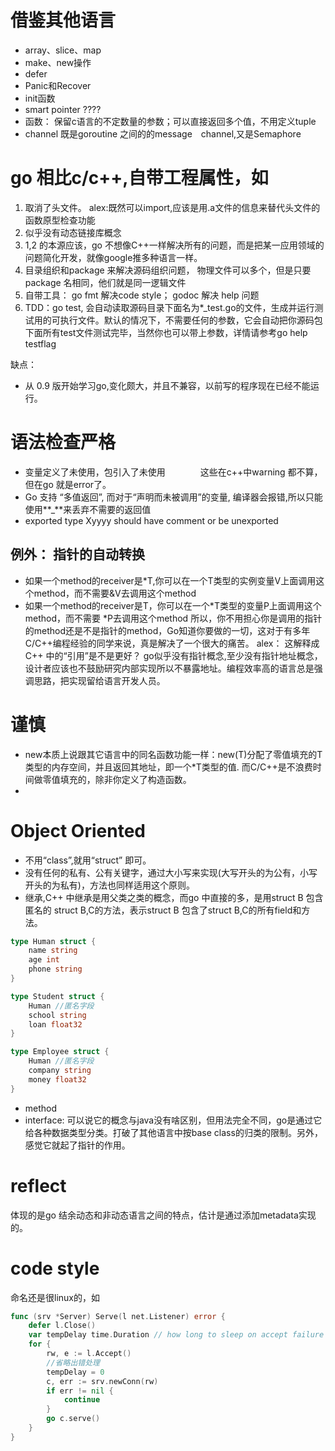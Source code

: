 # 借鉴其他语言
* array、slice、map
* make、new操作
* defer
* Panic和Recover
* init函数
* smart pointer ????
* 函数： 保留c语言的不定数量的参数；可以直接返回多个值，不用定义tuple
* channel 既是goroutine 之间的的message　channel,又是Semaphore

# go 相比c/c++,自带工程属性，如
1. 取消了头文件。 alex:既然可以import,应该是用.a文件的信息来替代头文件的函数原型检查功能
2. 似乎没有动态链接库概念
3. 1,2 的本源应该，go 不想像C++一样解决所有的问题，而是把某一应用领域的问题简化开发，就像google推多种语言一样。
4. 目录组织和package 来解决源码组织问题， 物理文件可以多个，但是只要package 名相同，他们就是同一逻辑文件
5. 自带工具： go fmt 解决code style；  godoc 解决 help 问题
6. TDD：go test, 会自动读取源码目录下面名为*_test.go的文件，生成并运行测试用的可执行文件。默认的情况下，不需要任何的参数，它会自动把你源码包下面所有test文件测试完毕，当然你也可以带上参数，详情请参考go help testflag


缺点：
* 从 0.9 版开始学习go,变化颇大，并且不兼容，以前写的程序现在已经不能运行。

# 语法检查严格
* 变量定义了未使用，包引入了未使用　　　　这些在c++中warning 都不算，但在go 就是error了。
* Go 支持 “多值返回”, 而对于“声明而未被调用”的变量, 编译器会报错,所以只能使用**_**来丢弃不需要的返回值
* exported type Xyyyy should have comment or be unexported

## 例外： 指针的自动转换
* 如果一个method的receiver是*T,你可以在一个T类型的实例变量V上面调用这个method，而不需要&V去调用这个method
* 如果一个method的receiver是T，你可以在一个*T类型的变量P上面调用这个method，而不需要 *P去调用这个method
所以，你不用担心你是调用的指针的method还是不是指针的method，Go知道你要做的一切，这对于有多年C/C++编程经验的同学来说，真是解决了一个很大的痛苦。
alex： 这解释成C++ 中的“引用”是不是更好？ go似乎没有指针概念,至少没有指针地址概念，设计者应该也不鼓励研究内部实现所以不暴露地址。编程效率高的语言总是强调思路，把实现留给语言开发人员。

# 谨慎
* new本质上说跟其它语言中的同名函数功能一样：new(T)分配了零值填充的T类型的内存空间，并且返回其地址，即一个*T类型的值. 而C/C++是不浪费时间做零值填充的，除非你定义了构造函数。
*
 

# Object Oriented
* 不用“class”,就用“struct” 即可。
* 没有任何的私有、公有关键字，通过大小写来实现(大写开头的为公有，小写开头的为私有)，方法也同样适用这个原则。
* 继承,C++ 中继承是用父类之类的概念，而go 中直接的多，是用struct B 包含匿名的 struct B,C的方法，表示struct B 包含了struct B,C的所有field和方法。

```go
type Human struct {
	name string
	age int
	phone string
}

type Student struct {
	Human //匿名字段
	school string
	loan float32
}

type Employee struct {
	Human //匿名字段
	company string
	money float32
}

```
* method
* interface: 可以说它的概念与java没有啥区别，但用法完全不同，go是通过它给各种数据类型分类。打破了其他语言中按base class的归类的限制。另外，感觉它就起了指针的作用。
  
# reflect
体现的是go 结余动态和非动态语言之间的特点，估计是通过添加metadata实现的。

# code style
命名还是很linux的，如
```go
func (srv *Server) Serve(l net.Listener) error {
	defer l.Close()
	var tempDelay time.Duration // how long to sleep on accept failure
	for {
		rw, e := l.Accept()
		//省略出错处理
		tempDelay = 0
		c, err := srv.newConn(rw)
		if err != nil {
			continue
		}
		go c.serve()		
	}	
}
```	